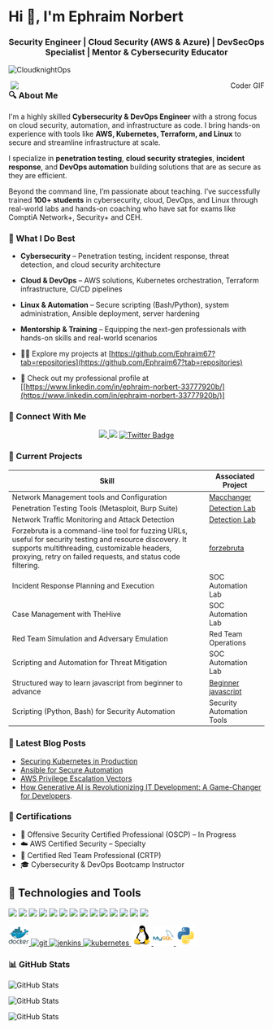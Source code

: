 <h1 align="left">Hi 👋, I'm Ephraim Norbert</h1>
<h3 align="center">Security Engineer | Cloud Security (AWS & Azure) | DevSecOps Specialist | Mentor & Cybersecurity Educator</h3>
<p align="left"> <img src="https://komarev.com/ghpvc/?username=CloudknightOps&label=Profile%20views&color=0e75b6&style=flat" alt="CloudknightOps" /> </p>
<p align="right"> <img src="https://media.giphy.com/media/SWoSkN6DxTszqIKEqv/giphy.gif" alt="Coder GIF" align="right" width="500"> </p>

<p> 

### 🔍 About Me
I'm a highly skilled **Cybersecurity & DevOps Engineer** with a strong focus on cloud security, automation, and infrastructure as code. I bring hands-on experience with tools like **AWS, Kubernetes, Terraform, and Linux** to secure and streamline infrastructure at scale.

I specialize in **penetration testing**, **cloud security strategies**, **incident response**, and **DevOps automation** building solutions that are as secure as they are efficient.

Beyond the command line, I’m passionate about teaching. I’ve successfully trained **100+ students** in cybersecurity, cloud, DevOps, and Linux through real-world labs and hands-on coaching who have sat for exams like ComptiA Network+, Security+ and CEH.


### 🧰 What I Do Best

- **Cybersecurity** – Penetration testing, incident response, threat detection, and cloud security architecture

- **Cloud & DevOps** – AWS solutions, Kubernetes orchestration, Terraform infrastructure, CI/CD pipelines

- **Linux & Automation** – Secure scripting (Bash/Python), system administration, Ansible deployment, server hardening

- **Mentorship & Training** – Equipping the next-gen professionals with hands-on skills and real-world scenarios

- 👨‍💻 Explore my projects at [https://github.com/Ephraim67?tab=repositories](https://github.com/Ephraim67?tab=repositories)

- 📄 Check out my professional profile at [[https://www.linkedin.com/in/ephraim-norbert-33777920b/](https://www.linkedin.com/in/ephraim-norbert-33777920b/)]

</p>


### 🤝 Connect With Me 

<p align="center">
  <a href="https://https://www.linkedin.com/in/ephraim-norbert-33777920b"><img src="https://img.shields.io/badge/linkedin-%230077B5.svg?&style=for-the-badge&logo=linkedin&logoColor=white" height=25> </a>
  <a href="mailto:norbert.ephraim0@gmail."><img src="https://img.shields.io/badge/gmail-%EA4335.svg?&style=for-the-badge&logo=gmail&logoColor=white" height=25></a>
  <a href="https://https://x.com/ephraim_norbert"><img src="https://img.shields.io/badge/Twitter-1DA1F2.svg?&style=for-the-badge&logo=twitter&logoColor=white" alt="Twitter Badge" height=25/></a>


 ### 🔭 Current Projects

| Skill                                         | Associated Project         |
|-----------------------------------------------|----------------------------|
| Network Management tools and Configuration          | <a href="https://github.com/Ephraim67/macchanger">Macchanger</a>|
| Penetration Testing Tools (Metasploit, Burp Suite)          | <a href="https://github.com/Ephraim67/macchanger">Detection Lab</a>|
| Network Traffic Monitoring and Attack Detection | <a href="https://google.com">Detection Lab</a>|
| Forzebruta is a command-line tool for fuzzing URLs, useful for security testing and resource discovery. It supports multithreading, customizable headers, proxying, retry on failed requests, and status code filtering.         | <a href="https://github.com/Ephraim67/forzebruta">forzebruta</a>|
| Incident Response Planning and Execution      | SOC Automation Lab|
| Case Management with TheHive                  | SOC Automation Lab|
| Red Team Simulation and Adversary Emulation   | Red Team Operations|
| Scripting and Automation for Threat Mitigation | SOC Automation Lab|
| Structured way to learn javascript from beginner to advance | <a href="https://github.com/Ephraim67/30daysjavascript_learning">Beginner javascript</a>|
| Scripting (Python, Bash) for Security Automation | Security Automation Tools|

### 📝 Latest Blog Posts

- [Securing Kubernetes in Production](https://yourblog.com/kubernetes-security)
- [Ansible for Secure Automation](https://yourblog.com/ansible-hardening)
- [AWS Privilege Escalation Vectors](https://yourblog.com/aws-escalation)
- [How Generative AI is Revolutionizing IT Development: A Game-Changer for Developers](https://medium.com/@Techspace4/how-generative-ai-is-revolutionizing-it-development-a-game-changer-for-developers-90082b2bfa1a).

### 🧾 Certifications

- 🏅 Offensive Security Certified Professional (OSCP) – In Progress
- ☁️ AWS Certified Security – Specialty
- 🧠 Certified Red Team Professional (CRTP)
- 🎓 Cybersecurity & DevOps Bootcamp Instructor


## 🔧 Technologies and Tools

![](https://img.shields.io/badge/Cloud-AWS-informational?style=flat&logo=amazon-aws&logoColor=white&color=2bbc8a)
![](https://img.shields.io/badge/Code-NodeJS-informational?style=flat&logo=node.js&logoColor=white&color=2bbc8a)
![](https://img.shields.io/badge/Code-Python-informational?style=flat&logo=python&logoColor=white&color=2bbc8a)
![](https://img.shields.io/badge/VCS-Git-informational?style=flat&logo=git&logoColor=white&color=2bbc8a)
![](https://img.shields.io/badge/Hub-Github-informational?style=flat&logo=github&logoColor=white&color=2bbc8a)
![](https://img.shields.io/badge/OS-Linux-informational?style=flat&logo=linux&logoColor=white&color=2bbc8a)
![](https://img.shields.io/badge/Linux-Ubuntu-informational?style=flat&logo=ubuntu&logoColor=white&color=2bbc8a)
![](https://img.shields.io/badge/Shell-Bash-informational?style=flat&logo=gnu-bash&logoColor=white&color=2bbc8a)
![](https://img.shields.io/badge/IaC-Terraform-informational?style=flat&logo=terraform&logoColor=white&color=2bbc8a)
![](https://img.shields.io/badge/CI/CD-CircleCI-informational?style=flat&logo=circleci&logoColor=white&color=2bbc8a)
![](https://img.shields.io/badge/Configuration_Management-Ansible-informational?style=flat&logo=ansible&logoColor=white&color=2bbc8a)
![](https://img.shields.io/badge/Reverse_Proxy/Web_Server-Nginx-informational?style=flat&logo=nginx&logoColor=white&color=2bbc8a)
![](https://img.shields.io/badge/Monitoring-Prometheus-informational?style=flat&logo=prometheus&logoColor=white&color=2bbc8a)
![](https://img.shields.io/badge/Cluster_Provisioning-kops-informational?style=flat&logo=<LOGO_NAME>&logoColor=white&color=2bbc8a)
<p align="left"> <a href="https://www.docker.com/" target="_blank" rel="noreferrer"> <img src="https://raw.githubusercontent.com/devicons/devicon/master/icons/docker/docker-original-wordmark.svg" alt="docker" width="40" height="40"/> </a> <a href="https://git-scm.com/" target="_blank" rel="noreferrer"> <img src="https://www.vectorlogo.zone/logos/git-scm/git-scm-icon.svg" alt="git" width="40" height="40"/> </a> <a href="https://www.jenkins.io" target="_blank" rel="noreferrer"> <img src="https://www.vectorlogo.zone/logos/jenkins/jenkins-icon.svg" alt="jenkins" width="40" height="40"/> </a> <a href="https://kubernetes.io" target="_blank" rel="noreferrer"> <img src="https://www.vectorlogo.zone/logos/kubernetes/kubernetes-icon.svg" alt="kubernetes" width="40" height="40"/> </a> <a href="https://www.linux.org/" target="_blank" rel="noreferrer"> <img src="https://raw.githubusercontent.com/devicons/devicon/master/icons/linux/linux-original.svg" alt="linux" width="40" height="40"/> </a> <a href="https://www.mysql.com/" target="_blank" rel="noreferrer"> <img src="https://raw.githubusercontent.com/devicons/devicon/master/icons/mysql/mysql-original-wordmark.svg" alt="mysql" width="40" height="40"/> </a> <a href="https://www.python.org" target="_blank" rel="noreferrer"> <img src="https://raw.githubusercontent.com/devicons/devicon/master/icons/python/python-original.svg" alt="python" width="40" height="40"/> </a> </p>


### 📊 GitHub Stats

![GitHub Stats](https://github-readme-stats.vercel.app/api?username=Ephraim67&theme=dark&show_icons=true&hide_border=true&count_private=true)

![GitHub Stats](https://github-readme-stats.vercel.app/api/top-langs/?username=Ephraim67&theme=dark&show_icons=true&hide_border=true&layout=compact)

![GitHub Stats](https://streak-stats.demolab.com?user=Ephraim67&theme=dark&hide_border=true)

